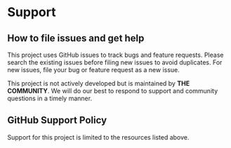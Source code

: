 # Support

## How to file issues and get help

This project uses GitHub issues to track bugs and feature requests. Please search the existing issues before filing new issues to avoid duplicates. For new issues, file your bug or feature request as a new issue.

This project is not actively developed but is maintained by **THE COMMUNITY**. We will do our best to respond to support and community questions in a timely manner.

## GitHub Support Policy

Support for this project is limited to the resources listed above.
